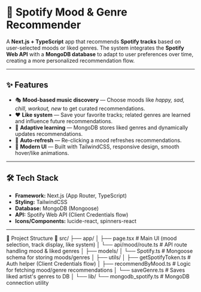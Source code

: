 # 🎵 Spotify Mood & Genre Recommender  

A **Next.js + TypeScript** app that recommends **Spotify tracks** based on user-selected moods or liked genres. The system integrates the **Spotify Web API** with a **MongoDB database** to adapt to user preferences over time, creating a more personalized recommendation flow.  

---

## ✨ Features  

- 🎭 **Mood-based music discovery** — Choose moods like *happy, sad, chill, workout, new* to get curated recommendations.  
- ❤️ **Like system** — Save your favorite tracks; related genres are learned and influence future recommendations.  
- 🧠 **Adaptive learning** — MongoDB stores liked genres and dynamically updates recommendations.  
- 🔄 **Auto-refresh** — Re-clicking a mood refreshes recommendations.  
- 🎨 **Modern UI** — Built with TailwindCSS, responsive design, smooth hover/like animations.  

---

## 🛠️ Tech Stack  

- **Framework:** Next.js (App Router, TypeScript)  
- **Styling:** TailwindCSS  
- **Database:** MongoDB (Mongoose)  
- **API:** Spotify Web API (Client Credentials flow)  
- **Icons/Components:** lucide-react, spinners-react  

---
📂 Project Structure
📁 src/
 ├── app/
 │   ├── page.tsx           # Main UI (mood selection, track display, like system)
 │   └── api/mood/route.ts  # API route handling mood & liked genres
 │
 ├── models/
 │   └── Spotify.ts         # Mongoose schema for storing moods/genres
 │
 ├── utils/
 │   ├── getSpotifyToken.ts # Auth helper (Client Credentials flow)
 │   ├── recommendByMood.ts # Logic for fetching mood/genre recommendations
 │   └── saveGenre.ts       # Saves liked artist's genres to DB
 │
 └── lib/
     └── mongodb_spotify.ts # MongoDB connection utility



